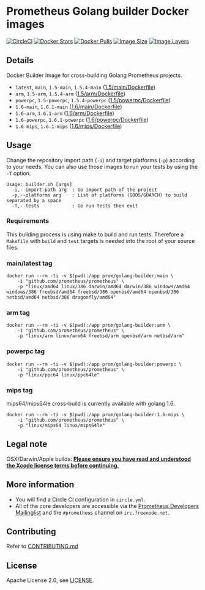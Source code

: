 # Prometheus Golang builder Docker images

[![CircleCI](https://circleci.com/gh/prometheus/golang-builder/tree/master.svg?style=shield)][circleci]
[![Docker Stars](https://img.shields.io/docker/stars/prom/golang-builder.svg)][hub]
[![Docker Pulls](https://img.shields.io/docker/pulls/prom/golang-builder.svg)][hub]
[![Image Size](https://img.shields.io/imagelayers/image-size/prom/golang-builder/latest.svg)][imagelayers]
[![Image Layers](https://img.shields.io/imagelayers/layers/prom/golang-builder/latest.svg)][imagelayers]

## Details

Docker Builder Image for cross-building Golang Prometheus projects.

- `latest`, `main`, `1.5-main`, `1.5.4-main` ([1.5/main/Dockerfile](https://github.com/prometheus/golang-builder/blob/master/1.5/main/Dockerfile))
- `arm`, `1.5-arm`, `1.5.4-arm` ([1.5/arm/Dockerfile](https://github.com/prometheus/golang-builder/blob/master/1.5/arm/Dockerfile))
- `powerpc`, `1.5-powerpc`, `1.5.4-powerpc` ([1.5/powerpc/Dockerfile](https://github.com/prometheus/golang-builder/blob/master/1.5/powerpc/Dockerfile))
- `1.6-main`, `1.6.1-main` ([1.6/main/Dockerfile](https://github.com/prometheus/golang-builder/blob/master/1.6/main/Dockerfile))
- `1.6-arm`, `1.6.1-arm` ([1.6/arm/Dockerfile](https://github.com/prometheus/golang-builder/blob/master/1.6/arm/Dockerfile))
- `1.6-powerpc`, `1.6.1-powerpc` ([1.6/powerpc/Dockerfile](https://github.com/prometheus/golang-builder/blob/master/1.6/powerpc/Dockerfile))
- `1.6-mips`, `1.6.1-mips` ([1.6/mips/Dockerfile](https://github.com/prometheus/golang-builder/blob/master/1.6/mips/Dockerfile))

## Usage

Change the repository import path (`-i`) and target platforms (`-p`) according to your needs.
You can also use those images to run your tests by using the `-T` option.

```
Usage: builder.sh [args]
  -i,--import-path arg  : Go import path of the project
  -p,--platforms arg    : List of platforms (GOOS/GOARCH) to build separated by a space
  -T,--tests            : Go run tests then exit
```

### Requirements

This building process is using make to build and run tests. 
Therefore a `Makefile` with `build` and `test` targets is needed into the root of your source files.

### main/latest tag

```
docker run --rm -ti -v $(pwd):/app prom/golang-builder:main \
    -i "github.com/prometheus/prometheus" \
    -p "linux/amd64 linux/386 darwin/amd64 darwin/386 windows/amd64 windows/386 freebsd/amd64 freebsd/386 openbsd/amd64 openbsd/386 netbsd/amd64 netbsd/386 dragonfly/amd64"
```

### arm tag

```
docker run --rm -ti -v $(pwd):/app prom/golang-builder:arm \
    -i "github.com/prometheus/prometheus" \
    -p "linux/arm linux/arm64 freebsd/arm openbsd/arm netbsd/arm"
```

### powerpc tag

```
docker run --rm -ti -v $(pwd):/app prom/golang-builder:powerpc \
    -i "github.com/prometheus/prometheus" \
    -p "linux/ppc64 linux/ppc64le"
```

### mips tag

mips64/mips64le cross-build is currently available with golang 1.6.

```
docker run --rm -ti -v $(pwd):/app prom/golang-builder:1.6-mips \
    -i "github.com/prometheus/prometheus" \
    -p "linux/mips64 linux/mips64le"
```

## Legal note

OSX/Darwin/Apple builds:
**[Please ensure you have read and understood the Xcode license
   terms before continuing.](https://www.apple.com/legal/sla/docs/xcode.pdf)**

## More information

  * You will find a Circle CI configuration in `circle.yml`.
  * All of the core developers are accessible via the [Prometheus Developers Mailinglist](https://groups.google.com/forum/?fromgroups#!forum/prometheus-developers) and the `#prometheus` channel on `irc.freenode.net`.

## Contributing

Refer to [CONTRIBUTING.md](CONTRIBUTING.md)

## License

Apache License 2.0, see [LICENSE](LICENSE).


[hub]: https://hub.docker.com/r/prom/golang-builder/
[circleci]: https://circleci.com/gh/prometheus/golang-builder
[imagelayers]: https://imagelayers.io/?images=prom/golang-builder:latest
